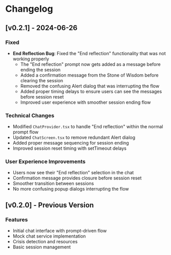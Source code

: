 # Changelog

## [v0.2.1] - 2024-06-26

### Fixed
- **End Reflection Bug**: Fixed the "End reflection" functionality that was not working properly
  - The "End reflection" prompt now gets added as a message before ending the session
  - Added a confirmation message from the Stone of Wisdom before clearing the session
  - Removed the confusing Alert dialog that was interrupting the flow
  - Added proper timing delays to ensure users can see the messages before session reset
  - Improved user experience with smoother session ending flow

### Technical Changes
- Modified `ChatProvider.tsx` to handle "End reflection" within the normal prompt flow
- Updated `ChatScreen.tsx` to remove redundant Alert dialog
- Added proper message sequencing for session ending
- Improved session reset timing with setTimeout delays

### User Experience Improvements
- Users now see their "End reflection" selection in the chat
- Confirmation message provides closure before session reset
- Smoother transition between sessions
- No more confusing popup dialogs interrupting the flow

## [v0.2.0] - Previous Version

### Features
- Initial chat interface with prompt-driven flow
- Mock chat service implementation
- Crisis detection and resources
- Basic session management 